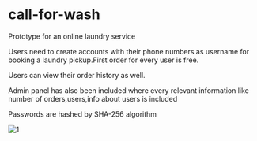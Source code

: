# call-for-wash
Prototype for an online laundry service

Users need to create accounts with their phone numbers as username for booking a laundry pickup.First order for every user is free.

Users can view their order history as well.

Admin panel has also been included where every relevant information like number of orders,users,info about users is included

Passwords are hashed by SHA-256 algorithm

![1](https://user-images.githubusercontent.com/13919808/31054725-f38b09c0-a6d6-11e7-974d-9b33319fab56.png)

